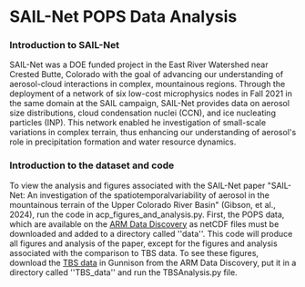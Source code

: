 # SAIL-Net POPS Data Analysis

### Introduction to SAIL-Net

SAIL-Net was a DOE funded project in the East River Watershed near Crested Butte, Colorado with the goal of advancing our understanding of aerosol-cloud interactions in complex, mountainous regions. 
Through the deployment of a network of six low-cost microphysics nodes in Fall 2021 in the same domain at the SAIL campaign, SAIL-Net provides data on aerosol size distributions, cloud condensation nuclei (CCN), and ice nucleating particles (INP). 
This network enabled he investigation of small-scale variations in complex terrain, thus enhancing our understanding of aerosol's role in precipitation formation and water resource dynamics.

### Introduction to the dataset and code

To view the analysis and figures associated with the SAIL-Net paper "SAIL-Net: An investigation of the spatiotemporalvariability of aerosol in the mountainous terrain of the Upper Colorado River Basin" (Gibson, et al., 2024), run the code in acp_figures_and_analysis.py. 
First, the POPS data, which are available on the [ARM Data Discovery](https://doi.org/10.5439/2203692) as netCDF files must be downloaded and added to a directory called ''data''.
This code will produce all figures and analysis of the paper, except for the figures and analysis associated with the comparison to TBS data. To see these figures, download the [TBS data](https://doi.org/10.5439/1827703) in Gunnison from the ARM Data Discovery, put it in a directory called ''TBS_data'' and run the TBSAnalysis.py file.



